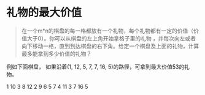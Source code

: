 # 礼物的最大价值

> 在一个m*n的棋盘的每一格都放有一个礼物，每个礼物都有一定的价值（价值大于0）。你可以从棋盘的左上角开始拿格子里的礼物
> ，并每次向左或者向下移动一格，直到到达棋盘的右下角。给定一个棋盘及上面的礼物，计算最多能拿到多少价值的礼物？


例如下面棋盘， 如果沿着(1, 12, 5, 7, 7, 16, 5)的路径，可拿到最大价值53的礼物。

1   10   3   8
12  2    9   6
5   7    4   11
3   7    16  5

